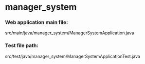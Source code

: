 # manager_system

### Web application main file:
src/main/java/manager_system/ManagerSystemApplication.java

### Test file path:
src/test/java/manager_system/ManagerSystemApplicationTest.java
